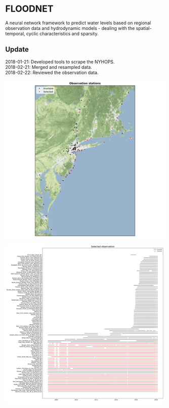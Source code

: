 # FLOODNET
A neural network framework to predict water levels based on regional observation data and hydrodynamic models - dealing with the spatial-temporal, cyclic characteristics and sparsity.  
## Update
2018-01-21: Developed tools to scrape the NYHOPS.  
2018-02-21: Merged and resampled data.  
2018-02-22: Reviewed the observation data.  

![Observation stations map](https://github.com/larryyin/floodnet/blob/master/img/02_map_obs_stations.png "Observation stations map")

![Available and selected observation stations](https://github.com/larryyin/floodnet/blob/master/img/00b_available_selected_obs.png "Available and selected observation stations")

